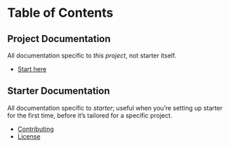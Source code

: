 # Table of Contents

## Project Documentation

All documentation specific to _this project_, not starter itself.

* [Start here](https://github.com/fromtheoutfit/starter/tree/master/_docs/project/index.md)

## Starter Documentation

All documentation specific to _starter_; useful when you’re setting up starter for the first time, before it’s tailored for a specific project.

* [Contributing](https://github.com/fromtheoutfit/starter/tree/master/_docs/contributing.md)
* [License](https://github.com/fromtheoutfit/starter/tree/master/_docs/license.md)

